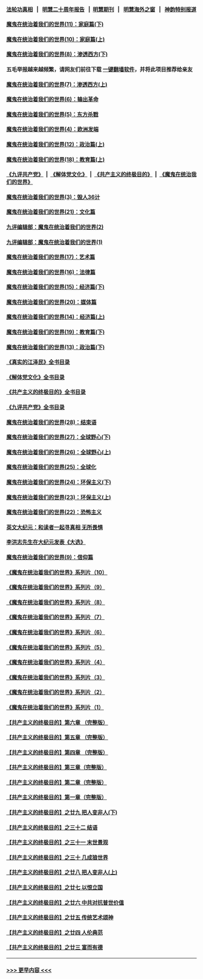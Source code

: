#### [法轮功真相](https://github.com/gfw-breaker/truth/blob/master/README.md?t=0) &nbsp;&nbsp;|&nbsp;&nbsp; [明慧二十周年报告](https://github.com/gfw-breaker/mh-reports/blob/master/README.md?t=0) &nbsp;&nbsp;|&nbsp;&nbsp;[明慧期刊](https://github.com/gfw-breaker/mh-qikan) &nbsp;&nbsp;|&nbsp;&nbsp; [明慧海外之窗](https://github.com/gfw-breaker/mh-news/blob/master/README.md?t=0) &nbsp;&nbsp;|&nbsp;&nbsp; [神韵特别报道](https://github.com/gfw-breaker/mh-news/blob/master/shenyun.md?t=0)
#### [魔鬼在统治着我们的世界(11)：家庭篇(下)](../pages/nsc422/n10440961.md?t=11221401) 
#### [魔鬼在统治着我们的世界(10)：家庭篇(上)](../pages/nsc422/n10435448.md?t=11221401) 
#### [魔鬼在统治着我们的世界(8)：渗透西方(下)](../pages/nsc422/n10429603.md?t=11221401) 
#### 五毛举报越来越频繁，请网友们前往下载 [一键翻墙软件](https://github.com/gfw-breaker/ssr-accounts)，并将此项目推荐给亲友
#### [魔鬼在统治着我们的世界(7)：渗透西方(上)](../pages/nsc422/n10426013.md?t=11221401) 
#### [魔鬼在统治着我们的世界(6)：输出革命](../pages/nsc422/n10421536.md?t=11221401) 
#### [魔鬼在统治着我们的世界(5)：东方杀戮](../pages/nsc422/n10417707.md?t=11221401) 
#### [魔鬼在统治着我们的世界(4)：欧洲发端](../pages/nsc422/n10414890.md?t=11221401) 
#### [魔鬼在统治着我们的世界(12)：政治篇(上)](../pages/nsc422/n10444576.md?t=11221401) 
#### [魔鬼在统治着我们的世界(18)：教育篇(上)](../pages/nsc422/n10526970.md?t=11221401) 
#### [《九评共产党》](https://github.com/begood0513/9ping.md/blob/master/README.md) &nbsp;|&nbsp; [《解体党文化》](../../../../jtdwh.md/blob/master/README.md)  &nbsp;|&nbsp; [《共产主义的终极目的》](../../../../gczydzjmd.md/blob/master/README.md) &nbsp;|&nbsp; [《魔鬼在统治我们的世界》](../../../../mgztzwmdsj.md/blob/master/README.md) 
#### [魔鬼在统治着我们的世界(3)：毁人36计](../pages/nsc422/n10411583.md?t=11221401) 
#### [魔鬼在统治着我们的世界(21)：文化篇](../pages/nsc422/n10597706.md?t=11221401) 
#### [九评编辑部：魔鬼在统治着我们的世界(2)](../pages/nsc422/n10410036.md?t=11221401) 
#### [九评编辑部：魔鬼在统治着我们的世界(1)](../pages/nsc422/n10406825.md?t=11221401) 
#### [魔鬼在统治着我们的世界(17)：艺术篇](../pages/nsc422/n10499093.md?t=11221401) 
#### [魔鬼在统治着我们的世界(16)：法律篇](../pages/nsc422/n10485969.md?t=11221401) 
#### [魔鬼在统治着我们的世界(15)：经济篇(下)](../pages/nsc422/n10469975.md?t=11221401) 
#### [魔鬼在统治着我们的世界(20)：媒体篇](../pages/nsc422/n10586579.md?t=11221401) 
#### [魔鬼在统治着我们的世界(14)：经济篇(上)](../pages/nsc422/n10457370.md?t=11221401) 
#### [魔鬼在统治着我们的世界(19)：教育篇(下)](../pages/nsc422/n10564808.md?t=11221401) 
#### [魔鬼在统治着我们的世界(13)：政治篇(下)](../pages/nsc422/n10448270.md?t=11221401) 
#### [《真实的江泽民》全书目录](../pages/nsc422/n13721399.md?t=11221401) 
#### [《解体党文化》全书目录](../pages/nsc422/n13721157.md?t=11221401) 
#### [《共产主义的终极目的》全书目录](../pages/nsc422/n13721048.md?t=11221401) 
#### [《九评共产党》全书目录](../pages/nsc422/n13708085.md?t=11221401) 
#### [魔鬼在统治着我们的世界(28)：结束语](../pages/nsc422/n10936246.md?t=11221401) 
#### [魔鬼在统治着我们的世界(27)：全球野心(下)](../pages/nsc422/n10928319.md?t=11221401) 
#### [魔鬼在统治着我们的世界(26)：全球野心(上)](../pages/nsc422/n10900318.md?t=11221401) 
#### [魔鬼在统治着我们的世界(25)：全球化](../pages/nsc422/n10788205.md?t=11221401) 
#### [魔鬼在统治着我们的世界(24)：环保主义(下)](../pages/nsc422/n10695307.md?t=11221401) 
#### [魔鬼在统治着我们的世界(23)：环保主义(上)](../pages/nsc422/n10688613.md?t=11221401) 
#### [魔鬼在统治着我们的世界(22)：恐怖主义](../pages/nsc422/n10614727.md?t=11221401) 
#### [英文大纪元：和读者一起寻真相 无所畏惧](../pages/nsc422/n12542027.md?t=11221401) 
#### [李洪志先生在大纪元发表《大选》](../pages/nsc422/n12534746.md?t=11221401) 
#### [魔鬼在统治着我们的世界(9)：信仰篇](../pages/nsc422/n10432159.md?t=11221401) 
#### [《魔鬼在统治着我们的世界》系列片（10）](../pages/nsc422/n12292670.md?t=11221401) 
#### [《魔鬼在统治着我们的世界》系列片（9）](../pages/nsc422/n12290859.md?t=11221401) 
#### [《魔鬼在统治着我们的世界》系列片（8）](../pages/nsc422/n12287445.md?t=11221401) 
#### [《魔鬼在统治着我们的世界》系列片（7）](../pages/nsc422/n12283425.md?t=11221401) 
#### [《魔鬼在统治着我们的世界》系列片（6）](../pages/nsc422/n12282314.md?t=11221401) 
#### [《魔鬼在统治着我们的世界》系列片（5）](../pages/nsc422/n12281419.md?t=11221401) 
#### [《魔鬼在统治着我们的世界》系列片（4）](../pages/nsc422/n12274024.md?t=11221401) 
#### [《魔鬼在统治着我们的世界》系列片（3）](../pages/nsc422/n12271322.md?t=11221401) 
#### [《魔鬼在统治着我们的世界》系列片（2）](../pages/nsc422/n12269049.md?t=11221401) 
#### [《魔鬼在统治着我们的世界》系列片（1）](../pages/nsc422/n12267575.md?t=11221401) 
#### [【共产主义的终极目的】第六章 （完整版）](../pages/nsc422/n11428913.md?t=11221401) 
#### [【共产主义的终极目的】第五章 （完整版）](../pages/nsc422/n11428912.md?t=11221401) 
#### [【共产主义的终极目的】第四章 （完整版）](../pages/nsc422/n11428907.md?t=11221401) 
#### [【共产主义的终极目的】第三章（完整版）](../pages/nsc422/n11428848.md?t=11221401) 
#### [【共产主义的终极目的】第二章（完整版）](../pages/nsc422/n11428831.md?t=11221401) 
#### [【共产主义的终极目的】第一章（完整版）](../pages/nsc422/n11417651.md?t=11221401) 
#### [【共产主义的终极目的】之廿九 把人变非人(下)](../pages/nsc422/n11344140.md?t=11221401) 
#### [【共产主义的终极目的】之三十二 结语](../pages/nsc422/n11360535.md?t=11221401) 
#### [【共产主义的终极目的】之三十一 末世景观](../pages/nsc422/n11351129.md?t=11221401) 
#### [【共产主义的终极目的】之三十 几成狼世界](../pages/nsc422/n11348280.md?t=11221401) 
#### [【共产主义的终极目的】之廿八 把人变非人(上)](../pages/nsc422/n11340492.md?t=11221401) 
#### [【共产主义的终极目的】之廿七 以恨立国](../pages/nsc422/n11336944.md?t=11221401) 
#### [【共产主义的终极目的】之廿六 中共对抗普世价值](../pages/nsc422/n11324785.md?t=11221401) 
#### [【共产主义的终极目的】之廿五 传统艺术颂神](../pages/nsc422/n11296396.md?t=11221401) 
#### [【共产主义的终极目的】之廿四 人伦典范](../pages/nsc422/n11296397.md?t=11221401) 
#### [【共产主义的终极目的】之廿三 富而有德](../pages/nsc422/n11283598.md?t=11221401) 

----
#### [ >>> 更早内容 <<< ](../indexes/nsc422-earlier.md)
